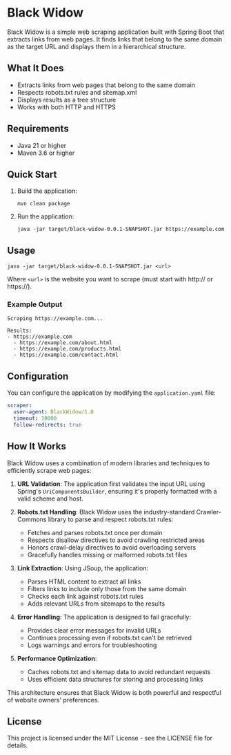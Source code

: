 # Black Widow

Black Widow is a simple web scraping application built with Spring Boot that extracts links from web pages. It finds links that belong to the same domain as the target URL and displays them in a hierarchical structure.

## What It Does

- Extracts links from web pages that belong to the same domain
- Respects robots.txt rules and sitemap.xml
- Displays results as a tree structure
- Works with both HTTP and HTTPS

## Requirements

- Java 21 or higher
- Maven 3.6 or higher

## Quick Start

1. Build the application:
   ```
   mvn clean package
   ```

2. Run the application:
   ```
   java -jar target/black-widow-0.0.1-SNAPSHOT.jar https://example.com
   ```

## Usage

```
java -jar target/black-widow-0.0.1-SNAPSHOT.jar <url>
```

Where `<url>` is the website you want to scrape (must start with http:// or https://).

### Example Output

```
Scraping https://example.com...

Results:
- https://example.com
  - https://example.com/about.html
  - https://example.com/products.html
  - https://example.com/contact.html
```

## Configuration

You can configure the application by modifying the `application.yaml` file:

```yaml
scraper:
  user-agent: BlackWidow/1.0
  timeout: 10000
  follow-redirects: true
```

## How It Works

Black Widow uses a combination of modern libraries and techniques to efficiently scrape web pages:

1. **URL Validation**: The application first validates the input URL using Spring's `UriComponentsBuilder`, ensuring it's properly formatted with a valid scheme and host.

2. **Robots.txt Handling**: Black Widow uses the industry-standard Crawler-Commons library to parse and respect robots.txt rules:
   - Fetches and parses robots.txt once per domain
   - Respects disallow directives to avoid crawling restricted areas
   - Honors crawl-delay directives to avoid overloading servers
   - Gracefully handles missing or malformed robots.txt files

3. **Link Extraction**: Using JSoup, the application:
   - Parses HTML content to extract all links
   - Filters links to include only those from the same domain
   - Checks each link against robots.txt rules
   - Adds relevant URLs from sitemaps to the results

4. **Error Handling**: The application is designed to fail gracefully:
   - Provides clear error messages for invalid URLs
   - Continues processing even if robots.txt can't be retrieved
   - Logs warnings and errors for troubleshooting

5. **Performance Optimization**:
   - Caches robots.txt and sitemap data to avoid redundant requests
   - Uses efficient data structures for storing and processing links

This architecture ensures that Black Widow is both powerful and respectful of website owners' preferences.

## License

This project is licensed under the MIT License - see the LICENSE file for details.
